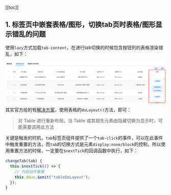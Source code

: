 [[toc]]
## 1. 标签页中嵌套表格/图形，切换tab页时表格/图形显示错乱的问题
使用`lazy`方式加载`tab-content`，在进行tab切换的时候包含按钮列的表格渲染错乱，如下：
    <div class="img-show">
    <a data-fancybox title="xx" href="https://raw.githubusercontent.com/7neves/CloudImg/master/images/20190829140359.png">![](https://raw.githubusercontent.com/7neves/CloudImg/master/images/20190829140359.png)</a>
    </div>
其实官方给的有[解决方案](https://element.eleme.cn/#/zh-CN/component/table#table-methods)，使用表格的`doLayout()`方法，即可：
> 对 Table 进行重新布局。当 Table 或其祖先元素由隐藏切换为显示时，可能需要调用此方法

关键是触发的时机，`tab`标签页组件提供了一个`tab-click`的事件，可以在此事件中触发重置的方法，而`tab`的切换方式是元素`display:none/block`的控制，所以使用重置方法的时候，一定要在`$nextTick`的回调函数中执行，如下：
```js
changeTab(tab) {
  this.$nextTick(() => {
    // 内容组件重置
    this.$bus.$emit("tableDoLayout");
  });
}
```